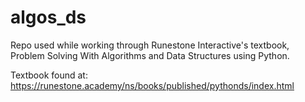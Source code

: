# algos_ds
Repo used while working through Runestone Interactive's textbook, Problem Solving With Algorithms and Data Structures using Python.

Textbook found at: https://runestone.academy/ns/books/published/pythonds/index.html
